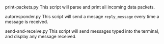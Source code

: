 
print-packets.py
This script will parse and print all incoming data packets.

autoresponder.py
This script will send a mesage `reply_message` every time a message is received.

send-and-receive.py
This script will send messages typed into the terminal, and display any message received.